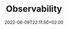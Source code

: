 ---
title: "Observability"
date: 2022-06-09T22:11:50+02:00
lastmod: 2022-06-09T22:11:50+02:00
draft: true
toc: true
menu:
  docs:
    weight: 30
    parent: "Configuration"
---